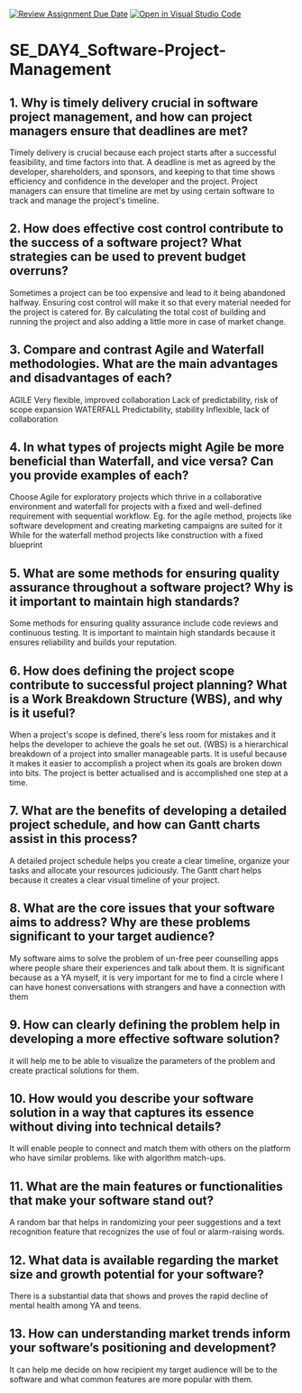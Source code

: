 [![Review Assignment Due Date](https://classroom.github.com/assets/deadline-readme-button-22041afd0340ce965d47ae6ef1cefeee28c7c493a6346c4f15d667ab976d596c.svg)](https://classroom.github.com/a/9pw6JKcu)
[![Open in Visual Studio Code](https://classroom.github.com/assets/open-in-vscode-2e0aaae1b6195c2367325f4f02e2d04e9abb55f0b24a779b69b11b9e10269abc.svg)](https://classroom.github.com/online_ide?assignment_repo_id=15653122&assignment_repo_type=AssignmentRepo)
# SE_DAY4_Software-Project-Management
## 1. Why is timely delivery crucial in software project management, and how can project managers ensure that deadlines are met?
Timely delivery is crucial because each project starts after a successful feasibility, and time factors into that. A deadline is met as agreed by the developer, shareholders, and sponsors, and keeping to that time shows efficiency and confidence in the developer and the project. 
Project managers can ensure that timeline are met by using certain software to track and manage the project's timeline.

## 2. How does effective cost control contribute to the success of a software project? What strategies can be used to prevent budget overruns?
Sometimes a project can be too expensive and lead to it being abandoned halfway. Ensuring cost control will make it so that every material needed for the project is catered for.
By calculating the total cost of building and running the project and also adding a little more in case of market change. 

## 3. Compare and contrast Agile and Waterfall methodologies. What are the main advantages and disadvantages of each?
AGILE
Very flexible, improved collaboration
Lack of predictability, risk of scope expansion
WATERFALL
Predictability, stability
Inflexible, lack of collaboration

## 4. In what types of projects might Agile be more beneficial than Waterfall, and vice versa? Can you provide examples of each?
Choose Agile for exploratory projects which thrive in a collaborative environment and waterfall for projects with a fixed and well-defined
requirement with sequential workflow.
Eg. for the agile method, projects like software development and creating marketing campaigns are suited for it
    While for the waterfall method projects like construction with a fixed blueprint

## 5. What are some methods for ensuring quality assurance throughout a software project? Why is it important to maintain high standards?
Some methods for ensuring quality assurance include code reviews and continuous testing. 
It is important to maintain high standards because it ensures reliability and builds your reputation.

## 6. How does defining the project scope contribute to successful project planning? What is a Work Breakdown Structure (WBS), and why is it useful?
When a project's scope is defined, there's less room for mistakes and it helps the developer to achieve the goals he set out.
(WBS) is a hierarchical breakdown of a project into smaller manageable parts.
It is useful because it makes it easier to accomplish a project when its goals are broken down into bits. The project is better actualised and 
is accomplished one step at a time.

## 7. What are the benefits of developing a detailed project schedule, and how can Gantt charts assist in this process?
A detailed project schedule helps you create a clear timeline, organize your tasks and allocate your resources judiciously.
The Gantt chart helps because it creates a clear visual timeline of your project.

## 8. What are the core issues that your software aims to address? Why are these problems significant to your target audience?
My software aims to solve the problem of un-free peer counselling apps where people share their experiences and talk about them. 
It is significant because as a YA myself, it is very important for me to find a circle where I can have honest conversations with
strangers and have a connection with them

## 9. How can clearly defining the problem help in developing a more effective software solution?
it will help me to be able to visualize the parameters of the problem and create practical solutions for them.

## 10. How would you describe your software solution in a way that captures its essence without diving into technical details?
It will enable people to connect and match them with others on the platform who have similar problems. like with algorithm match-ups.

## 11. What are the main features or functionalities that make your software stand out?
A random bar that helps in randomizing your peer suggestions and a text recognition feature that recognizes the use of foul or alarm-raising words.

## 12. What data is available regarding the market size and growth potential for your software?
There is a substantial data that shows and proves the rapid decline of mental health among YA and teens.

## 13. How can understanding market trends inform your software’s positioning and development?
It can help me decide on how recipient my target audience will be to the software and what common features are more popular with them.
